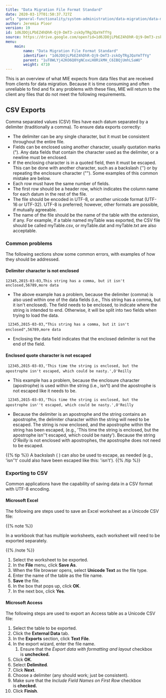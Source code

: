 ```yaml
---
title: "Data Migration File Format Standard"
date: 2020-03-17T01:50:37.727Z
url: "general-functionality/system-administration/data-migration/data-migration-file-format-standard.html"
author: Jeremia Ploor
version: 19
id: 1d6JDOjLPbEZ4hDhR-Qj9-DmT3-zskOyTRgJQaYmTfYg
source: https://drive.google.com/open?id=1d6JDOjLPbEZ4hDhR-Qj9-DmT3-zskOyTRgJQaYmTfYg
menu:
    main:
        name: "Data Migration File Format Standard"
        identifier: "1d6JDOjLPbEZ4hDhR-Qj9-DmT3-zskOyTRgJQaYmTfYg"
        parent: "1uT8WLYj42KO6Q0YgNCoxLH8RikMH_C6IBQjUmhLSaWU"
        weight: 4710
---
```

This is an overview of what MIE expects from data files that are received from clients for data migration. Because it is time consuming and often unreliable to find and fix any problems with these files, MIE will return to the client any files that do not meet the following requirements.

## CSV Exports

Comma separated values (CSV) files have each datum separated by a delimiter (traditionally a comma). To ensure data exports correctly:

* The delimiter can be any single character, but it must be consistent throughout the entire file.
* Fields can be enclosed using another character, usually quotation marks ("). Any data fields that contain the character used as the delimiter, or a newline must be enclosed.
* If the enclosing character is in a quoted field, then it must be escaped. This can be done with another character, such as a backslash ('') or by repeating the enclosure character (""). Some examples of this common mistake are below.
* Each row must have the same number of fields.
* The first row should be a header row, which indicates the column name for each datum in the rest of the file.
* The file should be encoded in UTF-8, or another unicode format (UTF-16 or UTF-32). UTF-8 is preferred; however, other formats are possible, if mutually agreeable.
* The name of the file should be the name of the table with the extension, if any. For example, if a table named myTable was exported, the CSV file should be called myTable.csv, or myTable.dat and myTable.txt are also acceptable.

### Common problems

The following sections show some common errors, with examples of how they should be addressed.

#### Delimiter character is not enclosed

` 12345,2015-03-03,This string has a comma, but it isn't enclosed,56789,more data 
`
* The above example has a problem, because the delimiter (comma) is also used within one of the data fields (i.e., This string has a comma<strong>,</strong> but it isn't enclosed). The field needs to be enclosed, to indicate where the string is intended to end. Otherwise, it will be split into two fields when trying to load the data.

` 12345,2015-03-03,"This string has a comma, but it isn't enclosed",56789,more data`
` 
`
* Enclosing the data field indicates that the enclosed delimiter is not the end of the field.

#### Enclosed quote character is not escaped

` 12345,2015-03-03,'This time the string is enclosed, but the apostrophe isn't escaped, which could be nasty.',O'Reilly`
` 
`
* This example has a problem, because the enclosure character (apostrophe) is used within the string (i.e., isn<strong>'</strong>t) and the apostrophe is not escaped like it needs to be. 

` 12345,2015-03-03,'This time the string is enclosed, but the apostrophe isn''t escaped, which could be nasty.',O'Reilly`
` 
`
* Because the delimiter is an apostrophe and the string contains an apostrophe, the delimiter character within the string will need to be escaped. The string is now enclosed, and the apostrophe within the string has been escaped, (e.g., 'This time the string is enclosed, but the apostrophe isn''t escaped, which could be nasty'). Because the string <em>O'Reilly</em> is not enclosed with apostrophes, the apostrophe does not need to be escaped.  



{{% tip %}} A backslash (  ) can also be used to escape, as needed (e.g., 'isn''t' could also have been escaped like this: 'isn't'). {{% /tip %}}


### Exporting to CSV

Common applications have the capability of saving data in a CSV format with UTF-8 encoding.

#### Microsoft Excel

The following are steps used to save an Excel worksheet as a Unicode CSV file:

{{% note %}}

In a workbook that has multiple worksheets, each worksheet will need to be exported separately.

{{% /note %}}


1. Select the worksheet to be exported.
2. In the <strong>File</strong> menu, click <strong>Save As</strong>.
3. When the file browser opens, select <strong>Unicode Text</strong> as the file type.
4. Enter the name of the table as the file name.
5. <strong>Save</strong> the file.
6. In the box that pops up, click <strong>OK</strong>.
7. In the next box, click <strong>Yes</strong>.

#### Microsoft Access

The following steps are used to export an Access table as a Unicode CSV file:

1. Select the table to be exported.
2. Click the <strong>External Data</strong> tab.
3. In the <strong>Exports</strong> section, click <strong>Text File</strong>.
4. In the export wizard, enter the file name.
    1. Ensure that the <em>Export data with formatting and layout</em> checkbox is <strong>unchecked.</strong>
5. Click <strong>OK</strong>.
6. Select <strong>Delimited</strong>.
7. Click <strong>Next</strong>.
8. Choose a delimiter (any should work; just be consistent).
9. Make sure that the <em>Include Field Names on First Row</em> checkbox is <strong>checked.</strong>
10. Click <strong>Finish</strong>.
